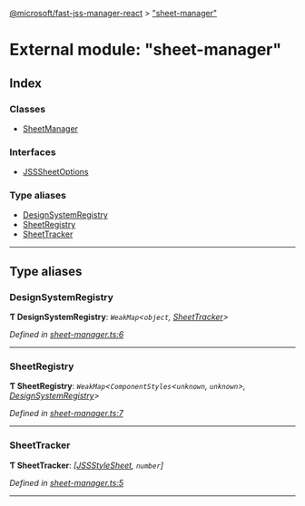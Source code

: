[@microsoft/fast-jss-manager-react](../README.md) > ["sheet-manager"](../modules/_sheet_manager_.md)

# External module: "sheet-manager"

## Index

### Classes

* [SheetManager](../classes/_sheet_manager_.sheetmanager.md)

### Interfaces

* [JSSSheetOptions](../interfaces/_sheet_manager_.jsssheetoptions.md)

### Type aliases

* [DesignSystemRegistry](_sheet_manager_.md#designsystemregistry)
* [SheetRegistry](_sheet_manager_.md#sheetregistry)
* [SheetTracker](_sheet_manager_.md#sheettracker)

---

## Type aliases

<a id="designsystemregistry"></a>

###  DesignSystemRegistry

**Ƭ DesignSystemRegistry**: *`WeakMap`<`object`, [SheetTracker](_sheet_manager_.md#sheettracker)>*

*Defined in [sheet-manager.ts:6](https://github.com/Microsoft/fast-dna/blob/164dd3ca/packages/fast-jss-manager-react/src/sheet-manager.ts#L6)*

___
<a id="sheetregistry"></a>

###  SheetRegistry

**Ƭ SheetRegistry**: *`WeakMap`<`ComponentStyles`<`unknown`, `unknown`>, [DesignSystemRegistry](_sheet_manager_.md#designsystemregistry)>*

*Defined in [sheet-manager.ts:7](https://github.com/Microsoft/fast-dna/blob/164dd3ca/packages/fast-jss-manager-react/src/sheet-manager.ts#L7)*

___
<a id="sheettracker"></a>

###  SheetTracker

**Ƭ SheetTracker**: *[[JSSStyleSheet](../interfaces/_jss_manager_.jssstylesheet.md), `number`]*

*Defined in [sheet-manager.ts:5](https://github.com/Microsoft/fast-dna/blob/164dd3ca/packages/fast-jss-manager-react/src/sheet-manager.ts#L5)*

___

